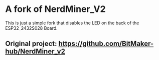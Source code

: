 # A fork of NerdMiner_V2
This is just a simple fork that disables the LED on the back of the ESP32_2432S028 Board.

## Original project: https://github.com/BitMaker-hub/NerdMiner_v2
